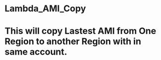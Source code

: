 # Lambda_AMI_Copy


# This will copy Lastest AMI from One Region to another Region with in same account.

